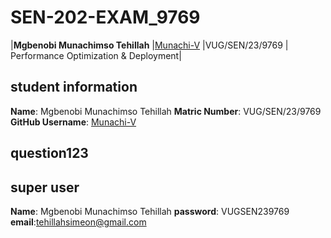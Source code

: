  # SEN-202-EXAM_9769
|**Mgbenobi Munachimso Tehillah**   |[Munachi-V](https://github.com/Munachi-V/) |VUG/SEN/23/9769 |
Performance Optimization & Deployment|

## student information
**Name**: Mgbenobi Munachimso Tehillah
**Matric Number**: VUG/SEN/23/9769
**GitHub Username**: [Munachi-V](https://github.com/Munachi-V/) 
## question123

## super user 
**Name**: Mgbenobi Munachimso Tehillah
**password**: VUGSEN239769
**email**:tehillahsimeon@gmail.com